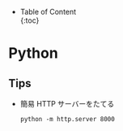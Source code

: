 - Table of Content  
{:toc}

# Python

## Tips

* 簡易 HTTP サーバーをたてる  
  ```
  python -m http.server 8000
  ```
